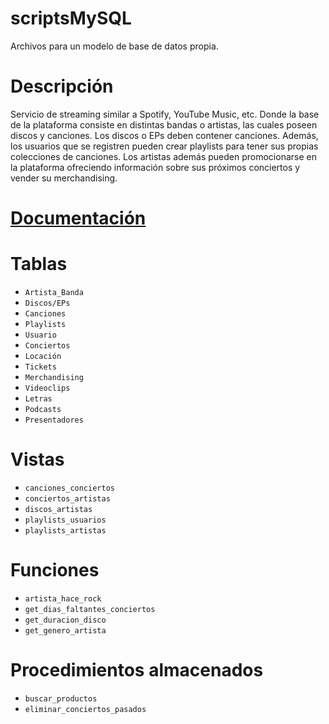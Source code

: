 # scriptsMySQL
Archivos para un modelo de base de datos propia. 

# Descripción
Servicio de streaming similar a Spotify, YouTube Music, etc. Donde la base de la plataforma consiste en distintas bandas o artistas, las cuales poseen discos y canciones. Los discos o EPs deben contener canciones. Además, los usuarios que se registren pueden crear playlists para tener sus propias colecciones de canciones. Los artistas además pueden promocionarse en la plataforma ofreciendo información sobre sus próximos conciertos y vender su merchandising.

# [Documentación](https://drive.google.com/file/d/1as_av9xFZgoMcS0HfDlnPbl4_SoUvJcR/view?usp=share_link)

# Tablas
- `Artista_Banda`
- `Discos/EPs` 
- `Canciones`
- `Playlists`
- `Usuario`
- `Conciertos` 
- `Locación`
- `Tickets`
- `Merchandising`
- `Videoclips` 
- `Letras`
- `Podcasts`
- `Presentadores`

# Vistas
- `canciones_conciertos`
- `conciertos_artistas`
- `discos_artistas`
- `playlists_usuarios`
- `playlists_artistas`

# Funciones
- `artista_hace_rock`
- `get_dias_faltantes_conciertos`
- `get_duracion_disco`
- `get_genero_artista`

# Procedimientos almacenados
- `buscar_productos`
- `eliminar_conciertos_pasados`
